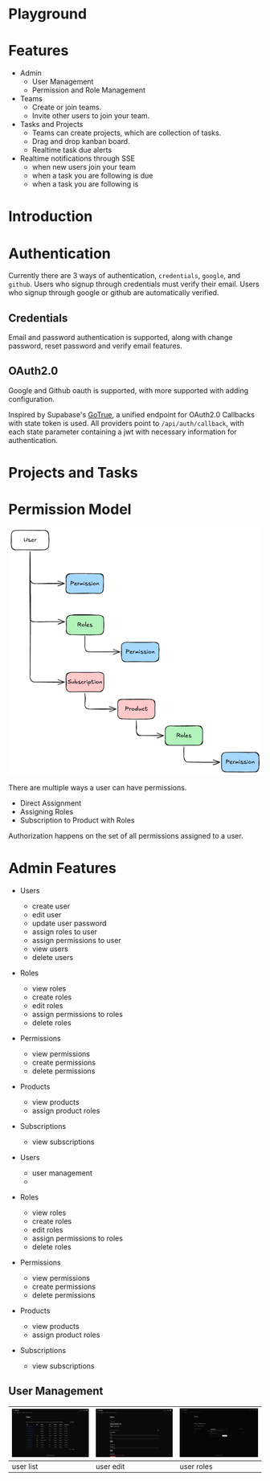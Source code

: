 # Playground

# Features

- Admin
  - User Management
  - Permission and Role Management
- Teams
  - Create or join teams.
  - Invite other users to join your team.
- Tasks and Projects
  - Teams can create projects, which are collection of tasks.
  - Drag and drop kanban board.
  - Realtime task due alerts
- Realtime notifications through SSE
  - when new users join your team
  - when a task you are following is due
  - when a task you are following is

# Introduction

# Authentication

Currently there are 3 ways of authentication, `credentials`, `google`, and `github`. Users who signup through credentials must verify their email. Users who signup through google or github are automatically verified.

## Credentials

Email and password authentication is supported, along with change password, reset password and verify email features.

## OAuth2.0

Google and Github oauth is supported, with more supported with adding configuration.

Inspired by Supabase's [GoTrue](https://github.com/supabase/auth), a unified endpoint for OAuth2.0 Callbacks with state token is used. All providers point to `/api/auth/callback`, with each state parameter containing a jwt with necessary information for authentication.

# Projects and Tasks

# Permission Model

![permission model](assets/authgo-permissions.png "Permission Model")

There are multiple ways a user can have permissions.

- Direct Assignment
- Assigning Roles
- Subscription to Product with Roles

Authorization happens on the set of all permissions assigned to a user.

# Admin Features

- Users

  - create user
  - edit user
  - update user password
  - assign roles to user
  - assign permissions to user
  - view users
  - delete users

- Roles

  - view roles
  - create roles
  - edit roles
  - assign permissions to roles
  - delete roles

- Permissions

  - view permissions
  - create permissions
  - delete permissions

- Products

  - view products
  - assign product roles

- Subscriptions

  - view subscriptions

- Users

  - user management
  -

- Roles

  - view roles
  - create roles
  - edit roles
  - assign permissions to roles
  - delete roles

- Permissions

  - view permissions
  - create permissions
  - delete permissions

- Products

  - view products
  - assign product roles

- Subscriptions

  - view subscriptions

## User Management

| ![user list](assets/user-list.png) | ![user edit](assets/user-edit.png) | ![user roles](assets/user-assign-roles.png) |
| ---------------------------------- | ---------------------------------- | ------------------------------------------- |
| user list                          | user edit                          | user roles                                  |
